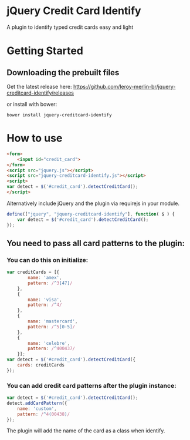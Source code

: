 # jQuery Credit Card Identify

A plugin to identify typed credit cards easy and light

# Getting Started

## Downloading the prebuilt files

Get the latest release here: https://github.com/leroy-merlin-br/jquery-creditcard-identify/releases

or install with bower:

```terminal
bower install jquery-creditcard-identify
```

# How to use

```html
<form>
    <input id="credit_card">
</form>
<script src="jquery.js"></script>
<script src="jquery-creditcard-identify.js"></script>
<script>
var detect = $('#credit_card').detectCreditCard();
</script>
```

Alternatively include jQuery and the plugin via requirejs in your module.

```javascript
define(["jquery", "jquery-creditcard-identify"], function( $ ) {
    var detect = $('#credit_card').detectCreditCard();
});
```

## You need to pass all card patterns to the plugin:

### You can do this on initialize:

```javascript
var creditCards = [{
        name: 'amex',
        pattern: /^3[47]/
    },
    {
        name: 'visa',
        pattern: /^4/
    },
    {
        name: 'mastercard',
        pattern: /^5[0-5]/
    },
    {
        name: 'celebre',
        pattern: /^400437/
    }];
var detect = $('#credit_card').detectCreditCard({
    cards: creditCards
});
```

### You can add credit card patterns after the plugin instance:

```javascript
var detect = $('#credit_card').detectCreditCard();
detect.addCardPattern({
    name: 'custom',
    pattern: /^4(00438)/
});
```


The plugin will add the name of the card as a class when identify.

